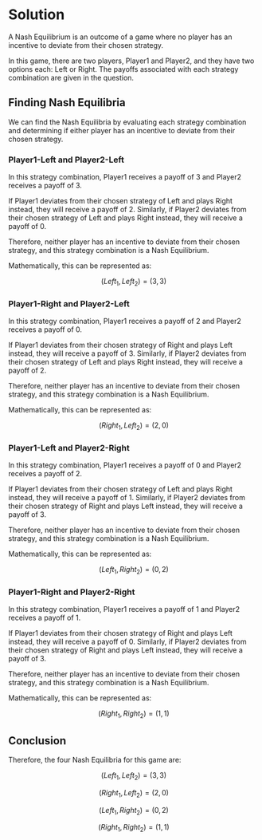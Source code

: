 

# **Solution**

A Nash Equilibrium is an outcome of a game where no player has an incentive to deviate from their chosen strategy.

In this game, there are two players, Player1 and Player2, and they have two options each: Left or Right. The payoffs associated with each strategy combination are given in the question. 

## **Finding Nash Equilibria**

We can find the Nash Equilibria by evaluating each strategy combination and determining if either player has an incentive to deviate from their chosen strategy.

### **Player1-Left and Player2-Left**

In this strategy combination, Player1 receives a payoff of 3 and Player2 receives a payoff of 3. 

If Player1 deviates from their chosen strategy of Left and plays Right instead, they will receive a payoff of 2. Similarly, if Player2 deviates from their chosen strategy of Left and plays Right instead, they will receive a payoff of 0. 

Therefore, neither player has an incentive to deviate from their chosen strategy, and this strategy combination is a Nash Equilibrium.

Mathematically, this can be represented as:

$$(Left_1, Left_2) = (3,3)$$

### **Player1-Right and Player2-Left**

In this strategy combination, Player1 receives a payoff of 2 and Player2 receives a payoff of 0. 

If Player1 deviates from their chosen strategy of Right and plays Left instead, they will receive a payoff of 3. Similarly, if Player2 deviates from their chosen strategy of Left and plays Right instead, they will receive a payoff of 2. 

Therefore, neither player has an incentive to deviate from their chosen strategy, and this strategy combination is a Nash Equilibrium.

Mathematically, this can be represented as:

$$(Right_1, Left_2) = (2,0)$$

### **Player1-Left and Player2-Right**

In this strategy combination, Player1 receives a payoff of 0 and Player2 receives a payoff of 2. 

If Player1 deviates from their chosen strategy of Left and plays Right instead, they will receive a payoff of 1. Similarly, if Player2 deviates from their chosen strategy of Right and plays Left instead, they will receive a payoff of 3. 

Therefore, neither player has an incentive to deviate from their chosen strategy, and this strategy combination is a Nash Equilibrium.

Mathematically, this can be represented as:

$$(Left_1, Right_2) = (0,2)$$

### **Player1-Right and Player2-Right**

In this strategy combination, Player1 receives a payoff of 1 and Player2 receives a payoff of 1. 

If Player1 deviates from their chosen strategy of Right and plays Left instead, they will receive a payoff of 0. Similarly, if Player2 deviates from their chosen strategy of Right and plays Left instead, they will receive a payoff of 3. 

Therefore, neither player has an incentive to deviate from their chosen strategy, and this strategy combination is a Nash Equilibrium.

Mathematically, this can be represented as:

$$(Right_1, Right_2) = (1,1)$$

## **Conclusion**

Therefore, the four Nash Equilibria for this game are: 

$$(Left_1, Left_2) = (3,3)$$

$$(Right_1, Left_2) = (2,0)$$

$$(Left_1, Right_2) = (0,2)$$

$$(Right_1, Right_2) = (1,1)$$